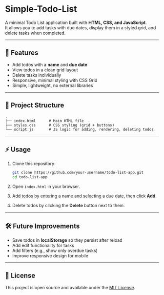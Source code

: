 # Simple-Todo-List
A minimal Todo List application built with **HTML, CSS, and JavaScript**.  
It allows you to add tasks with due dates, display them in a styled grid, and delete tasks when completed.  

---

## 🚀 Features
- Add todos with a **name** and **due date**
- View todos in a clean grid layout
- Delete tasks individually
- Responsive, minimal styling with CSS Grid
- Simple, lightweight, no external libraries

---

## 📂 Project Structure
````
.
├── index.html      # Main HTML file
├── styles.css      # CSS styling (grid + buttons)
└── script.js       # JS logic for adding, rendering, deleting todos
````

---

## ⚡ Usage
1. Clone this repository:
   ```bash
   git clone https://github.com/your-username/todo-list-app.git
   cd todo-list-app

2. Open `index.html` in your browser.

3. Add todos by entering a name and selecting a due date, then click **Add**.

4. Delete todos by clicking the **Delete** button next to them.

---

## 🛠️ Future Improvements

* Save todos in **localStorage** so they persist after reload
* Add edit functionality for tasks
* Add filters (e.g., show only overdue tasks)
* Improve responsive design for mobile

---

## 📄 License

This project is open source and available under the [MIT License](LICENSE).